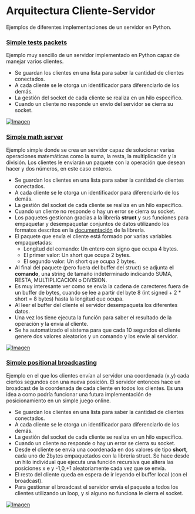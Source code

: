# Arquitectura Cliente-Servidor

Ejemplos de diferentes implementaciones de un servidor en Python.

### [Simple tests packets](https://github.com/hcosta/arquitectura-cliente-servidor/tree/master/Python/0_simple_test_packets)

Ejemplo muy sencillo de un servidor implementado en Python capaz de manejar varios clientes. 

* Se guardan los clientes en una lista para saber la cantidad de clientes conectados.
* A cada cliente se le otorga un identificador para diferenciarlo de los demás.
* La gestión del socket de cada cliente se realiza en un hilo específico.
* Cuando un cliente no responde un envío del servidor se cierra su socket.

[![Imagen](https://github.com/hcosta/arquitectura-cliente-servidor/raw/master/Python/Screens/img1.png
)](https://github.com/hcosta/arquitectura-cliente-servidor/raw/master/Python/Screens/img1.png)

### [Simple math server](https://github.com/hcosta/arquitectura-cliente-servidor/tree/master/Python/1_simple_math_server)

Ejemplo simple donde se crea un servidor capaz de solucionar varias operaciones matemáticas como la suma, la resta, la multiplicación y la división. Los clientes le enviarán un paquete con la operación que desean hacer y dos números, en este caso enteros.

* Se guardan los clientes en una lista para saber la cantidad de clientes conectados.
* A cada cliente se le otorga un identificador para diferenciarlo de los demás.
* La gestión del socket de cada cliente se realiza en un hilo específico.
* Cuando un cliente no responde o hay un error se cierra su socket.
* Los paquetes gestionan gracias a la librería **struct** y sus funciones para empaquetar y desempaquetar conjuntos de datos utilizando los formatos descritos en la [documentación](https://docs.python.org/2/library/struct.html#format-characters) de la librería.
* El paquete que envía el cliente está formado por varias variables empaquetadas:
	* Longitud del comando: Un entero con signo que ocupa 4 bytes.
	* El primer valor: Un short que ocupa 2 bytes.
	* El segundo valor: Un short que ocupa 2 bytes.
* Al final del paquete (pero fuera del buffer del struct) se adjunta **el comando**, una string de tamaño indeterminado indicando SUMA, RESTA, MULTIPLICACION o DIVISION. 
* Es muy interesante ver como se envía la cadena de carecteres fuera de un buffer de bytes, cuando se lee a partir del byte 8 (int signed + 2 * short = 8 bytes) hasta la longitud que ocupa.
* Al leer el buffer del cliente el servidor desempaqueta los diferentes datos.
* Una vez los tiene ejecuta la función para saber el resultado de la operación y la envía al cliente.
* Se ha automatizado el sistema para que cada 10 segundos el cliente genere dos valores aleatorios y un comando y los envie al servidor.

[![Imagen](https://github.com/hcosta/arquitectura-cliente-servidor/raw/master/Python/Screens/img2.png
)](https://github.com/hcosta/arquitectura-cliente-servidor/raw/master/Python/Screens/img2.png)

### [Simple positional broadcasting](https://github.com/hcosta/arquitectura-cliente-servidor/tree/master/Python/2_simple_broadcast_test)

Ejemplo en el que los clientes envían al servidor una coordenada (x,y) cada ciertos segundos con una nueva posición. El servidor entonces hace un broadcast de la coordenada de cada cliente en todos los clientes. Es una idea a como podría funcionar una futura implementación de posicionamiento en un simple juego online.

* Se guardan los clientes en una lista para saber la cantidad de clientes conectados.
* A cada cliente se le otorga un identificador para diferenciarlo de los demás.
* La gestión del socket de cada cliente se realiza en un hilo específico.
* Cuando un cliente no responde o hay un error se cierra su socket.
* Desde el cliente se envía una coordenada en dos valores de tipo **short**, cada uno de 2bytes empaquetados con la librería struct. Se hace desde un hilo individual que ejecuta una función recursiva que altera las posiciones x e y -1,0,+1 aleatoriamente cada vez que se envía.
* El resto del cliente queda en espera de ir leyendo el buffer local (con el broadcast).
* Para gestionar el broadcast el servidor envía el paquete a todos los clientes utilizando un loop, y si alguno no funciona le cierra el socket.

[![Imagen](https://github.com/hcosta/arquitectura-cliente-servidor/raw/master/Python/Screens/img3.png
)](https://github.com/hcosta/arquitectura-cliente-servidor/raw/master/Python/Screens/img3.png)
